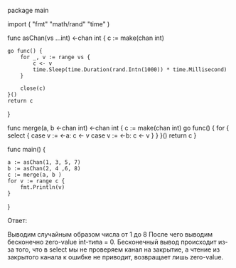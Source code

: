 package main

import (
	"fmt"
	"math/rand"
	"time"
)

func asChan(vs ...int) <-chan int {
	c := make(chan int)

	go func() {
		for _, v := range vs {
			c <- v
			time.Sleep(time.Duration(rand.Intn(1000)) * time.Millisecond)
		}

		close(c)
	}()
	return c
}

func merge(a, b <-chan int) <-chan int {
	c := make(chan int)
	go func() {
		for {
			select {
			case v := <-a:
				c <- v
			case v := <-b:
				c <- v
			}
		}
	}()
	return c
}

func main() {

	a := asChan(1, 3, 5, 7)
	b := asChan(2, 4 ,6, 8)
	c := merge(a, b )
	for v := range c {
		fmt.Println(v)
	}
}

Ответ:

Выводим случайным образом числа от 1 до 8
После чего выводим бесконечно zero-value int-типа = 0.
Бесконечный вывод происходит из-за того, 
что в select мы не проверяем канал на закрытие,
а чтение из закрытого канала к ошибке не приводит, возвращает лишь zero-value.
